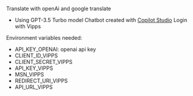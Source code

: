 Translate with openAi and google translate  
 - Using GPT-3.5 Turbo model
Chatbot created with [Copilot Studio](https://copilotstudio.microsoft.com/)
Login with Vipps

Environment variables needed:

- API_KEY_OPENAI: openai api key
- CLIENT_ID_VIPPS
- CLIENT_SECRET_VIPPS
- API_KEY_VIPPS
- MSN_VIPPS
- REDIRECT_URI_VIPPS
- API_URL_VIPPS